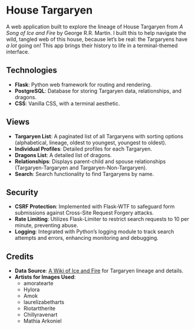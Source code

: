 # House Targaryen

A web application built to explore the lineage of House Targaryen from _A Song of Ice and Fire_ by George R.R. Martin. I built this to help navigate the wild, tangled web of this house, because let’s be real: the Targaryens have _a lot_ going on! This app brings their history to life in a terminal-themed interface.

## Technologies

- **Flask**: Python web framework for routing and rendering.
- **PostgreSQL**: Database for storing Targaryen data, relationships, and dragons.
- **CSS**: Vanilla CSS, with a terminal aesthetic.

## Views

- **Targaryen List**: A paginated list of all Targaryens with sorting options (alphabetical, lineage, oldest to youngest, youngest to oldest).
- **Individual Profiles**: Detailed profiles for each Targaryen.
- **Dragons List**: A detailed list of dragons.
- **Relationships**: Displays parent-child and spouse relationships (Targaryen-Targaryen and Targaryen-Non-Targaryen).
- **Search**: Search functionality to find Targaryens by name.

## Security

- **CSRF Protection**: Implemented with Flask-WTF to safeguard form submissions against Cross-Site Request Forgery attacks.
- **Rate Limiting**: Utilizes Flask-Limiter to restrict search requests to 10 per minute, preventing abuse.
- **Logging**: Integrated with Python’s logging module to track search attempts and errors, enhancing monitoring and debugging.

## Credits

- **Data Source**: [A Wiki of Ice and Fire](https://awoiaf.westeros.org/) for Targaryen lineage and details.
- **Artists for Images Used**:
  - amoratearte
  - Hylora
  - Amok
  - laurelizabetharts
  - Riotarttherite
  - Chillyravenart
  - Mathia Arkoniel
